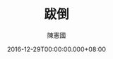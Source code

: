 ---
issue: 205
title: 跋倒
author: 陳憲國
date: 2016-12-29T00:00:00.000+08:00
topic: 懷想
difficulty: 1
wikidata: Q98095585
wikidata_link: https://www.wikidata.org/wiki/Q98095585
---